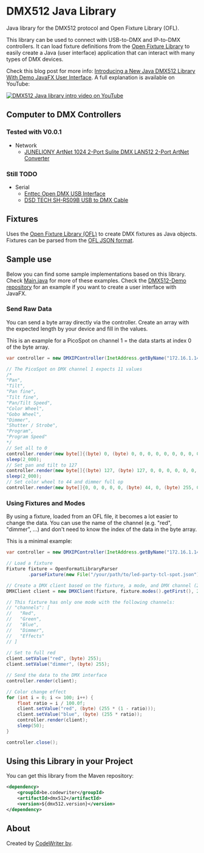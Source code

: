 # DMX512 Java Library

Java library for the DMX512 protocol and Open Fixture Library (OFL).

This library can be used to connect with USB-to-DMX and IP-to-DMX controllers. It can load fixture definitions from the [Open Fixture Library](https://open-fixture-library.org/) to easily create a Java (user interface) application that can interact with many types of DMX devices.

Check this blog post for more
info: [Introducing a New Java DMX512 Library With Demo JavaFX User Interface](https://webtechie.be/post/2025-07-17-introducing-java-dmx512-library-with-demo-javafx-ui/). A full explanation is available on YouTube:

[![DMX512 Java library intro video on YouTube](https://img.youtube.com/vi/ztrO3Crexmg/0.jpg)](https://www.youtube.com/watch?v=ztrO3Crexmg)

## Computer to DMX Controllers

### Tested with V0.0.1

* Network
    * [JUNELIONY ArtNet 1024 2-Port Sulite DMX LAN512 2-Port ArtNet Converter](https://www.amazon.com.be/dp/B0CYPQ2Z4V)

### Still TODO

* Serial
  * [Enttec Open DMX USB Interface](https://www.thomann.de/be/enttec_open_dmx_usb_interface.htm)
  * [DSD TECH SH-RS09B USB to DMX Cable](https://www.amazon.com.be/gp/product/B07WV6P5W6/)

  
## Fixtures

Uses the [Open Fixture Library (OFL)](https://open-fixture-library.org/) to create DMX fixtures as Java objects. Fixtures can be parsed from the [OFL JSON format](https://github.com/OpenLightingProject/open-fixture-library/blob/master/docs/fixture-format.md).

## Sample use

Below you can find some sample implementations based on this library. Check [Main.java](src/main/java/be/codewriter/dmx512/Main.java) for more of these examples. Check the [DMX512-Demo repository](https://github.com/codewriterbv/DMX512-Demo) for an example if you want to create a user interface with JavaFX.

### Send Raw Data

You can send a byte array directly via the controller. Create an array with the expected length by your device and fill in the values. 

This is an example for a PicoSpot on channel 1 = the data starts at index 0 of the byte array.

```java
var controller = new DMXIPController(InetAddress.getByName("172.16.1.144"));

// The PicoSpot on DMX channel 1 expects 11 values
/*
"Pan",
"Tilt",
"Pan fine",
"Tilt fine",
"Pan/Tilt Speed",
"Color Wheel",
"Gobo Wheel",
"Dimmer",
"Shutter / Strobe",
"Program",
"Program Speed"
*/
// Set all to 0
controller.render(new byte[]{(byte) 0, (byte) 0, 0, 0, 0, 0, 0, 0, 0, 0, 0});
sleep(2_000);
// Set pan and tilt to 127
controller.render(new byte[]{(byte) 127, (byte) 127, 0, 0, 0, 0, 0, 0, 0, 0, 0});
sleep(2_000);
// Set color wheel to 44 and dimmer full op
controller.render(new byte[]{0, 0, 0, 0, 0, (byte) 44, 0, (byte) 255, 0, 0, 0});
```

### Using Fixtures and Modes

By using a fixture, loaded from an OFL file, it becomes a lot easier to change the data. You can use the name of the channel (e.g. "red", "dimmer", ...) and don't need to know the index of the data in the byte array.

This is a minimal example:

```java
var controller = new DMXIPController(InetAddress.getByName("172.16.1.144"));

// Load a fixture
Fixture fixture = OpenFormatLibraryParser
        .parseFixture(new File("/your/path/to/led-party-tcl-spot.json"));

// Create a DMX client based on the fixture, a mode, and DMX channel (23 in this example)
DMXClient client = new DMXClient(fixture, fixture.modes().getFirst(), 23);

// This fixture has only one mode with the following channels:
// "channels": [
//   "Red",
//   "Green",
//   "Blue",
//   "Dimmer",
//   "Effects"
// ]
              
// Set to full red
client.setValue("red", (byte) 255);
client.setValue("dimmer", (byte) 255);

// Send the data to the DMX interface
controller.render(client);

// Color change effect
for (int i = 0; i <= 100; i++) {
    float ratio = i / 100.0f;
    client.setValue("red", (byte) (255 * (1 - ratio)));
    client.setValue("blue", (byte) (255 * ratio));
    controller.render(client);
    sleep(50);
}

controller.close();
```

## Using this Library in your Project

You can get this library from the Maven repository:

```xml
<dependency>
    <groupId>be.codewriter</groupId>
    <artifactId>dmx512</artifactId>
    <version>${dmx512.version}</version>
</dependency>
```

## About

Created by [CodeWriter bv](https://codewriter.be/).
